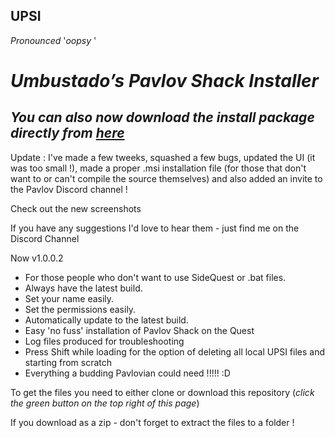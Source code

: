 ## UPSI
*Pronounced* '*oopsy* '


# ***Umbustado’s Pavlov Shack Installer***
## ***You can also now download the install package directly from [**here**](http://www.thesideloader.co.uk/)***


Update : I've made a few tweeks, squashed a few bugs, updated the UI (it was too small !), made a proper .msi installation file (for those that don't want to or can't compile the source themselves) and also added an invite to the Pavlov Discord channel !

Check out the new screenshots

If you have any suggestions I'd love to hear them - just find me on the Discord Channel

Now v1.0.0.2

 - For those people who don't want to use SideQuest or .bat files.
 - Always have the latest build.
 - Set your name easily.
 - Set the permissions easily.
 - Automatically update to the latest build.
 - Easy 'no fuss' installation of Pavlov Shack on the Quest
 - Log files produced for troubleshooting
 - Press Shift while loading for the option of deleting all local UPSI files and starting from scratch
 - Everything a budding Pavlovian could need !!!!! :D


To get the files you need to either clone or download this repository (*click the green button on the top right of this page*)

If you download as a zip - don't forget to extract the files to a folder !


